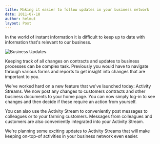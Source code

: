 ```yaml
---
title: Making it easier to follow updates in your business network
date: 2011-07-18
author: helmut
layout: Post
---
```


In the world of instant information it is difficult to keep up to date with information that's relevant to our business.

![Business Updates](/assets/posts/business-updates.png)

Keeping track of all changes on contracts and updates to business processes can be complex task. Previously you would have to navigate through various forms and reports to get insight into changes that are important to you.

We've worked hard on a new feature that we've launched today: Activity Streams. We now post any changes to customers contracts and other business documents to your home page. You can now simply log-in to see changes and then decide if these require an action from yourself.

You can also use the Activity Stream to conveniently post messages to colleagues or to your farming customers. Messages from colleagues and customers are also conveniently integrated into your Activity Stream.

We're planning some exciting updates to Activity Streams that will make keeping on-top-of activities in your business network even easier.
